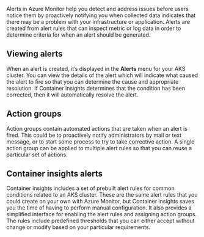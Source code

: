 Alerts in Azure Monitor help you detect and address issues before users notice them by proactively notifying you when collected data indicates that there may be a problem with your infrastructure or application. Alerts are created from alert rules that can inspect metric or log data in order to determine criteria for when an alert should be generated.

## Viewing alerts

When an alert is created, it’s displayed in the **Alerts** menu for your AKS cluster. You can view the details of the alert which will indicate what caused the alert to fire so that you can determine the cause and appropriate resolution. If Container insights determines that the condition has been corrected, then it will automatically resolve the alert.

## Action groups

Action groups contain automated actions that are taken when an alert is fired. This could be to proactively notify administrators by mail or text message, or to start some process to try to take corrective action. A single action group can be applied to multiple alert rules so that you can reuse a particular set of actions.

## Container insights alerts

Container insights includes a set of prebuilt alert rules for common conditions related to an AKS cluster. These are the same alert rules that you could create on your own with Azure Monitor, but Container insights saves you the time of having to perform manual configuration. It also provides a simplified interface for enabling the alert rules and assigning action groups. The rules include predefined thresholds that you can either accept without change or modify based on your particular requirements. 
